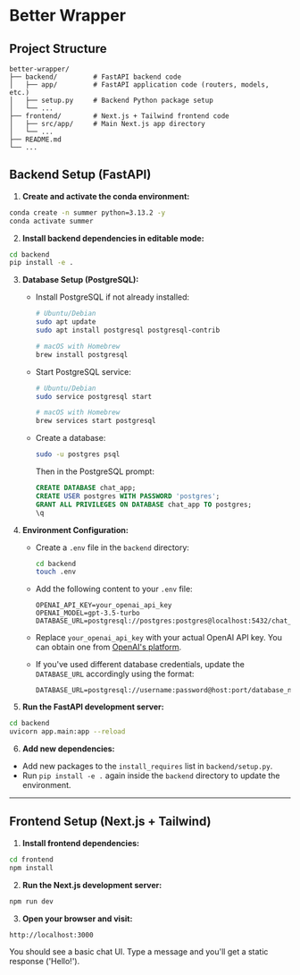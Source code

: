 # Better Wrapper

## Project Structure

```
better-wrapper/
├── backend/         # FastAPI backend code
│   ├── app/         # FastAPI application code (routers, models, etc.)
│   ├── setup.py     # Backend Python package setup
│   └── ...
├── frontend/        # Next.js + Tailwind frontend code
│   ├── src/app/     # Main Next.js app directory
│   └── ...
├── README.md
└── ...
```

## Backend Setup (FastAPI)

1. **Create and activate the conda environment:**

```bash
conda create -n summer python=3.13.2 -y
conda activate summer
```

2. **Install backend dependencies in editable mode:**

```bash
cd backend
pip install -e .
```

3. **Database Setup (PostgreSQL):**

   - Install PostgreSQL if not already installed:
     ```bash
     # Ubuntu/Debian
     sudo apt update
     sudo apt install postgresql postgresql-contrib

     # macOS with Homebrew
     brew install postgresql
     ```

   - Start PostgreSQL service:
     ```bash
     # Ubuntu/Debian
     sudo service postgresql start

     # macOS with Homebrew
     brew services start postgresql
     ```

   - Create a database:
     ```bash
     sudo -u postgres psql
     ```

     Then in the PostgreSQL prompt:
     ```sql
     CREATE DATABASE chat_app;
     CREATE USER postgres WITH PASSWORD 'postgres';
     GRANT ALL PRIVILEGES ON DATABASE chat_app TO postgres;
     \q
     ```

4. **Environment Configuration:**

   - Create a `.env` file in the `backend` directory:
     ```bash
     cd backend
     touch .env
     ```

   - Add the following content to your `.env` file:
     ```
     OPENAI_API_KEY=your_openai_api_key
     OPENAI_MODEL=gpt-3.5-turbo
     DATABASE_URL=postgresql://postgres:postgres@localhost:5432/chat_app
     ```

   - Replace `your_openai_api_key` with your actual OpenAI API key. You can obtain one from [OpenAI's platform](https://platform.openai.com/api-keys).

   - If you've used different database credentials, update the `DATABASE_URL` accordingly using the format:
     ```
     DATABASE_URL=postgresql://username:password@host:port/database_name
     ```

5. **Run the FastAPI development server:**

```bash
cd backend
uvicorn app.main:app --reload
```

6. **Add new dependencies:**

- Add new packages to the `install_requires` list in `backend/setup.py`.
- Run `pip install -e .` again inside the `backend` directory to update the environment.

---

## Frontend Setup (Next.js + Tailwind)

1. **Install frontend dependencies:**

```bash
cd frontend
npm install
```

2. **Run the Next.js development server:**

```bash
npm run dev
```

3. **Open your browser and visit:**

```
http://localhost:3000
```

You should see a basic chat UI. Type a message and you'll get a static response ('Hello!').